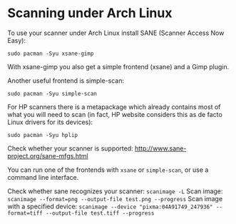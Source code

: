 # Scanning under Arch Linux

To use your scanner under Arch Linux install SANE (Scanner Access Now Easy):
```
sudo pacman -Syu xsane-gimp
```

With xsane-gimp you also get a simple frontend (xsane) and a Gimp plugin.

Another useful frontend is simple-scan:
```
sudo pacman -Syu simple-scan
```

For HP scanners there is a metapackage which already contains most of what you will need to scan (in fact, HP website considers this as de facto Linux drivers for its devices):
```
sudo pacman -Syu hplip
```

Check whether your scanner is supported:
<http://www.sane-project.org/sane-mfgs.html>

You can run one of the frontends with `xsane` or `simple-scan`, or use a command line interface.

Check whether sane recognizes your scanner: `scanimage -L`
Scan image: `scanimage --format=png --output-file test.png --progress`
Scan image with a specified device: `scanimage --device "pixma:04A91749_247936" --format=tiff --output-file test.tiff --progress`

